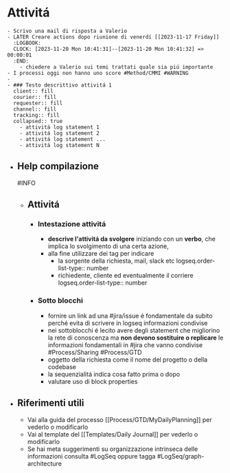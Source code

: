# Attivitá
	- Scrivo una mail di risposta a Valerio
	- LATER Creare actions dopo riunione di venerdí [[2023-11-17 Friday]]
	  :LOGBOOK:
	  CLOCK: [2023-11-20 Mon 10:41:31]--[2023-11-20 Mon 10:41:32] =>  00:00:01
	  :END:
		- chiedere a Valerio sui temi trattati quale sia piú importante
	- I processi oggi non hanno uno score #Method/CMMI #WARNING
	-
	- ### Testo descrittivo attivitá 1
	  client:: fill
	  courier:: fill
	  requester:: fill
	  channel:: fill
	  tracking:: fill
	  collapsed:: true
		- attivitá log statement 1
		- attivitá log statement 2
		- attivitá log statement ...
		- attivitá log statement N
- ## Help compilazione
  #INFO
	- ## Attivitá
		- ### Intestazione attivitá
			- **descrive l'attivitá da svolgere** iniziando con un **verbo**, che implica lo svolgimento di una certa azione,
			- alla fine utilizzare dei tag per indicare
				- la sorgente della richiesta, mail, slack etc
				  logseq.order-list-type:: number
				- richiedente, cliente ed eventualmente il corriere
				  logseq.order-list-type:: number
		- ### Sotto blocchi
			- fornire un link ad una #jira/issue é fondamentale da subito perché evita di scrivere in logseq informazioni condivise
			- nei sottoblocchi é lecito avere degli statement che migliorino la rete di conoscenza ma **non devono sostituire o replicare** le informazioni fondamentali in #jira che vanno condivise #Process/Sharing #Process/GTD
			- oggetto della richiesta come il nome del progetto o della codebase
			- la sequenzialitá indica cosa fatto prima o dopo
			- valutare uso di block properties
- ## Riferimenti utili
	- Vai alla guida del processo [[Process/GTD/MyDailyPlanning]] per vederlo o modificarlo
	- Vai al template del [[Templates/Daily Journal]] per vederlo o modificarlo
	- Se hai meta suggerimenti su organizzazione intrinseca delle informazioni consulta #LogSeq oppure tagga #LogSeq/graph-architecture